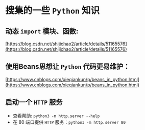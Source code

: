# 搜集的一些 `Python` 知识

## **动态 `import` 模块、函数:**

[https://blog.csdn.net/shijichao2/article/details/51165576](https://blog.csdn.net/shijichao2/article/details/51165576)

## **使用Beans思想让 `Python` 代码更易维护：**

[https://www.cnblogs.com/xieqiankun/p/beans_in_python.html](https://www.cnblogs.com/xieqiankun/p/beans_in_python.html)

## 启动一个 `HTTP` 服务

-  查看帮助: `python3 -m http.server --help`
- 在 80 端口提供 `HTTP` 服务：`python3 -m http.server 80`

 
 <comment-comment/> 
 